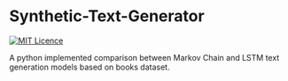 # Synthetic-Text-Generator

[![MIT Licence](https://badges.frapsoft.com/os/mit/mit.svg?v=103)](https://opensource.org/licenses/mit-license.php)   

A python implemented comparison between Markov Chain and LSTM text generation models based on books dataset.
